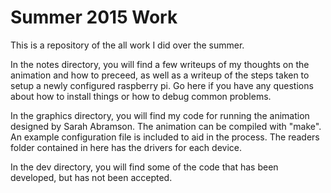 # Summer 2015 Work
This is a repository of the all work I did over the summer.

In the notes directory, you will find a few writeups of my thoughts on the animation and how to preceed, as well as a writeup of the steps taken to setup a newly configured raspberry pi. 
Go here if you have any questions about how to install things or how to debug common problems.

In the graphics directory, you will find my code for running the animation designed by Sarah Abramson.
The animation can be compiled with "make".
An example configuration file is included to aid in the process.
The readers folder contained in here has the drivers for each device. 

In the dev directory, you will find some of the code that has been developed, but has not been accepted. 
